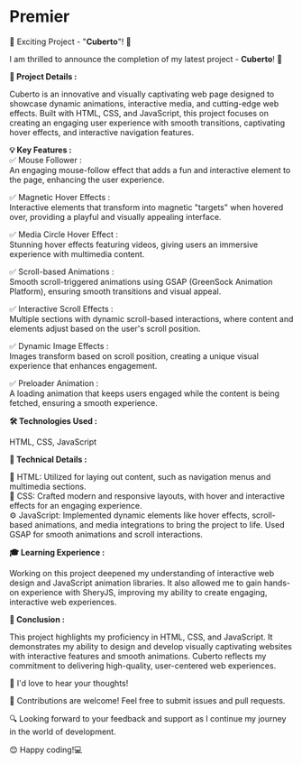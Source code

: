 # Premier

🚀 Exciting Project - "<b>Cuberto</b>"! 🎉

I am thrilled to announce the completion of my latest project - <b>Cuberto</b>! 🌟

<b>🎯 Project Details : </b> <br>

Cuberto is an innovative and visually captivating web page designed to showcase dynamic animations, interactive media, and cutting-edge web effects. Built with HTML, CSS, and JavaScript, this project focuses on creating an engaging user experience with smooth transitions, captivating hover effects, and interactive navigation features.
<br>

<b>💡 Key Features : </b><br>
✅ Mouse Follower : <br>
An engaging mouse-follow effect that adds a fun and interactive element to the page, enhancing the user experience.<br>

✅ Magnetic Hover Effects :<br>
Interactive elements that transform into magnetic "targets" when hovered over, providing a playful and visually appealing interface.<br>

✅ Media Circle Hover Effect : <br>
Stunning hover effects featuring videos, giving users an immersive experience with multimedia content.<br>

✅ Scroll-based Animations :<br>
Smooth scroll-triggered animations using GSAP (GreenSock Animation Platform), ensuring smooth transitions and visual appeal.<br>

✅ Interactive Scroll Effects :<br>
Multiple sections with dynamic scroll-based interactions, where content and elements adjust based on the user's scroll position.<br>

✅ Dynamic Image Effects :<br> Images transform based on scroll position, creating a unique visual experience that enhances engagement.<br>

✅ Preloader Animation :<br>
A loading animation that keeps users engaged while the content is being fetched, ensuring a smooth experience.<br>


<b>🛠 Technologies Used : </b><br>

   HTML, CSS, JavaScript<br>

   <b>🧐 Technical Details : </b>
   
  🧩 HTML: Utilized for laying out content, such as navigation menus and multimedia sections.<br> 
  🎨 CSS: Crafted modern and responsive layouts, with hover and interactive effects for an engaging experience.<br>
  ⚙️ JavaScript: Implemented dynamic elements like hover effects, scroll-based animations, and media integrations to bring the project to life. Used GSAP for smooth animations and scroll interactions.

<b>🎓 Learning Experience : </b><br>

Working on this project deepened my understanding of interactive web design and JavaScript animation libraries. It also allowed me to gain hands-on experience with SheryJS, improving my ability to create engaging, interactive web experiences.

 <b>📝 Conclusion : </b>

This project highlights my proficiency in HTML, CSS, and JavaScript. It demonstrates my ability to design and develop visually captivating websites with interactive features and smooth animations. Cuberto reflects my commitment to delivering high-quality, user-centered web experiences.


📢 I'd love to hear your thoughts!

🤝 Contributions are welcome! Feel free to submit issues and pull requests.

🔍 Looking forward to your feedback and support as I continue my journey in the world of development.

😊 Happy coding!💻
